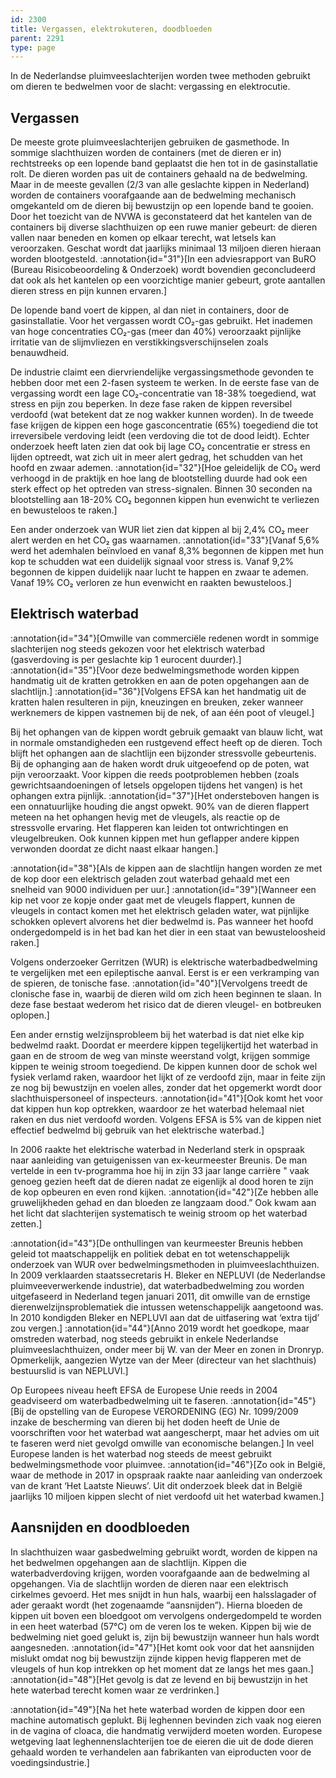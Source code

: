 ```yaml
---
id: 2300
title: Vergassen, elektrokuteren, doodbloeden
parent: 2291
type: page
---
```

In de Nederlandse pluimveeslachterijen worden twee methoden gebruikt om dieren te bedwelmen voor de slacht: vergassing en elektrocutie.

## Vergassen

De meeste grote pluimveeslachterijen gebruiken de gasmethode. In sommige slachthuizen worden de containers (met de dieren er in) rechtstreeks op een lopende band geplaatst die hen tot in de gasinstallatie rolt. De dieren worden pas uit de containers gehaald na de bedwelming. Maar in de meeste gevallen (2/3 van alle geslachte kippen in Nederland) worden de containers voorafgaande aan de bedwelming mechanisch omgekanteld om de dieren bij bewustzijn op een lopende band te gooien. Door het toezicht van de NVWA is geconstateerd dat het kantelen van de containers bij diverse slachthuizen op een ruwe manier gebeurt: de dieren vallen naar beneden en komen op elkaar terecht, wat letsels kan veroorzaken. Geschat wordt dat jaarlijks minimaal 13 miljoen dieren hieraan worden blootgesteld. :annotation{id="31"}[In een adviesrapport van BuRO (Bureau Risicobeoordeling & Onderzoek) wordt bovendien geconcludeerd dat ook als het kantelen op een voorzichtige manier gebeurt, grote aantallen dieren stress en pijn kunnen ervaren.]

De lopende band voert de kippen, al dan niet in containers, door de gasinstallatie. Voor het vergassen wordt CO₂-gas gebruikt. Het inademen van hoge concentraties CO₂-gas (meer dan 40%) veroorzaakt pijnlijke irritatie van de slijmvliezen en verstikkingsverschijnselen zoals benauwdheid.

De industrie claimt een diervriendelijke vergassingsmethode gevonden te hebben door met een 2-fasen systeem te werken. In de eerste fase van de vergassing wordt een lage CO₂-concentratie van 18-38% toegediend, wat stress en pijn zou beperken. In deze fase raken de kippen reversibel verdoofd (wat betekent dat ze nog wakker kunnen worden). In de tweede fase krijgen de kippen een hoge gasconcentratie (65%) toegediend die tot irreversibele verdoving leidt (een verdoving die tot de dood leidt).
Echter onderzoek heeft laten zien dat ook bij lage CO₂ concentratie er stress en lijden optreedt, wat zich uit in meer alert gedrag, het schudden van het hoofd en zwaar ademen. :annotation{id="32"}[Hoe geleidelijk de CO₂ werd verhoogd in de praktijk en hoe lang de blootstelling duurde had ook een sterk effect op het optreden van stress-signalen. Binnen 30 seconden na blootstelling aan 18-20% CO₂ begonnen kippen hun evenwicht te verliezen en bewusteloos te raken.]

Een ander onderzoek van WUR liet zien dat kippen al bij 2,4% CO₂ meer alert werden en het CO₂ gas waarnamen. :annotation{id="33"}[Vanaf 5,6% werd het ademhalen beïnvloed en vanaf 8,3% begonnen de kippen met hun kop te schudden wat een duidelijk signaal voor stress is. Vanaf 9,2% begonnen de kippen duidelijk naar lucht te happen en zwaar te ademen. Vanaf 19% CO₂ verloren ze hun evenwicht en raakten bewusteloos.]

## Elektrisch waterbad

:annotation{id="34"}[Omwille van commerciële redenen wordt in sommige slachterijen nog steeds gekozen voor het elektrisch waterbad (gasverdoving is per geslachte kip 1 eurocent duurder).] :annotation{id="35"}[Voor deze bedwelmingsmethode worden kippen handmatig uit de kratten getrokken en aan de poten opgehangen aan de slachtlijn.] :annotation{id="36"}[Volgens EFSA kan het handmatig uit de kratten halen resulteren in pijn, kneuzingen en breuken, zeker wanneer werknemers de kippen vastnemen bij de nek, of aan één poot of vleugel.]

Bij het ophangen van de kippen wordt gebruik gemaakt van blauw licht, wat in normale omstandigheden een rustgevend effect heeft op de dieren. Toch blijft het ophangen aan de slachtlijn een bijzonder stressvolle gebeurtenis. Bij de ophanging aan de haken wordt druk uitgeoefend op de poten, wat pijn veroorzaakt. Voor kippen die reeds pootproblemen hebben (zoals gewrichtsaandoeningen of letsels opgelopen tijdens het vangen) is het ophangen extra pijnlijk. :annotation{id="37"}[Het ondersteboven hangen is een onnatuurlijke houding die angst opwekt. 90% van de dieren flappert meteen na het ophangen hevig met de vleugels, als reactie op de stressvolle ervaring. Het flapperen kan leiden tot ontwrichtingen en vleugelbreuken. Ook kunnen kippen met hun geflapper andere kippen verwonden doordat ze dicht naast elkaar hangen.]

:annotation{id="38"}[Als de kippen aan de slachtlijn hangen worden ze met de kop door een elektrisch geladen zout waterbad gehaald met een snelheid van 9000 individuen per uur.] :annotation{id="39"}[Wanneer een kip net voor ze kopje onder gaat met de vleugels flappert, kunnen de vleugels in contact komen met het elektrisch geladen water, wat pijnlijke schokken oplevert alvorens het dier bedwelmd is. Pas wanneer het hoofd ondergedompeld is in het bad kan het dier in een staat van bewusteloosheid raken.]

Volgens onderzoeker Gerritzen (WUR) is elektrische waterbadbedwelming te vergelijken met een epileptische aanval. Eerst is er een verkramping van de spieren, de tonische fase. :annotation{id="40"}[Vervolgens treedt de clonische fase in, waarbij de dieren wild om zich heen beginnen te slaan. In deze fase bestaat wederom het risico dat de dieren vleugel- en botbreuken oplopen.]

Een ander ernstig welzijnsprobleem bij het waterbad is dat niet elke kip bedwelmd raakt. Doordat er meerdere kippen tegelijkertijd het waterbad in gaan en de stroom de weg van minste weerstand volgt, krijgen sommige kippen te weinig stroom toegediend. De kippen kunnen door de schok wel fysiek verlamd raken, waardoor het lijkt of ze verdoofd zijn, maar in feite zijn ze nog bij bewustzijn en voelen alles, zonder dat het opgemerkt wordt door slachthuispersoneel of inspecteurs. :annotation{id="41"}[Ook komt het voor dat kippen hun kop optrekken, waardoor ze het waterbad helemaal niet raken en dus niet verdoofd worden. Volgens EFSA is 5% van de kippen niet effectief bedwelmd bij gebruik van het elektrische waterbad.]

In 2006 raakte het elektrische waterbad in Nederland sterk in opspraak naar aanleiding van getuigenissen van ex-keurmeester Breunis. De man vertelde in een tv-programma hoe hij in zijn 33 jaar lange carrière " vaak genoeg gezien heeft dat de dieren nadat ze eigenlijk al dood horen te zijn de kop opbeuren en even rond kijken. :annotation{id="42"}[Ze hebben alle gruwelijkheden gehad en dan bloeden ze langzaam dood.” Ook kwam aan het licht dat slachterijen systematisch te weinig stroom op het waterbad zetten.]

:annotation{id="43"}[De onthullingen van keurmeester Breunis hebben geleid tot maatschappelijk en politiek debat en tot wetenschappelijk onderzoek van WUR over bedwelmingsmethoden in pluimveeslachthuizen. In 2009 verklaarden staatssecretaris H. Bleker en NEPLUVI (de Nederlandse pluimveeverwerkende industrie), dat waterbadbedwelming zou worden uitgefaseerd in Nederland tegen januari 2011, dit omwille van de ernstige dierenwelzijnsproblematiek die intussen wetenschappelijk aangetoond was. In 2010 kondigden Bleker en NEPLUVI aan dat de uitfasering wat ‘extra tijd’ zou vergen.] :annotation{id="44"}[Anno 2019 wordt het goedkope, maar omstreden waterbad, nog steeds gebruikt in enkele Nederlandse pluimveeslachthuizen, onder meer bij W. van der Meer en zonen in Dronryp. Opmerkelijk, aangezien Wytze van der Meer (directeur van het slachthuis) bestuurslid is van NEPLUVI.]

Op Europees niveau heeft EFSA de Europese Unie reeds in 2004 geadviseerd om waterbadbedwelming uit te faseren. :annotation{id="45"}[Bij de opstelling van de Europese VERORDENING (EG) Nr. 1099/2009 inzake de bescherming van dieren bij het doden heeft de Unie de voorschriften voor het waterbad wat aangescherpt, maar het advies om uit te faseren werd niet gevolgd omwille van economische belangen.] In veel Europese landen is het waterbad nog steeds de meest gebruikt bedwelmingsmethode voor pluimvee. :annotation{id="46"}[Zo ook in België, waar de methode in 2017 in opspraak raakte naar aanleiding van onderzoek van de krant ‘Het Laatste Nieuws’. Uit dit onderzoek bleek dat in België jaarlijks 10 miljoen kippen slecht of niet verdoofd uit het waterbad kwamen.]

## Aansnijden en doodbloeden

In slachthuizen waar gasbedwelming gebruikt wordt, worden de kippen na het bedwelmen opgehangen aan de slachtlijn. Kippen die waterbadverdoving krijgen, worden voorafgaande aan de bedwelming al opgehangen. Via de slachtlijn worden de dieren naar een elektrisch cirkelmes gevoerd. Het mes snijdt in hun hals, waarbij een halsslagader of ader geraakt wordt (het zogenaamde “aansnijden”). Hierna bloeden de kippen uit boven een bloedgoot om vervolgens ondergedompeld te worden in een heet waterbad (57°C) om de veren los te weken.
Kippen bij wie de bedwelming niet goed gelukt is, zijn bij bewustzijn wanneer hun hals wordt aangesneden. :annotation{id="47"}[Het komt ook voor dat het aansnijden mislukt omdat nog bij bewustzijn zijnde kippen hevig flapperen met de vleugels of hun kop intrekken op het moment dat ze langs het mes gaan.] :annotation{id="48"}[Het gevolg is dat ze levend en bij bewustzijn in het hete waterbad terecht komen waar ze verdrinken.]

:annotation{id="49"}[Na het hete waterbad worden de kippen door een machine automatisch geplukt. Bij leghennen bevinden zich vaak nog eieren in de vagina of cloaca, die handmatig verwijderd moeten worden. Europese wetgeving laat leghennenslachterijen toe de eieren die uit de dode dieren gehaald worden te verhandelen aan fabrikanten van eiproducten voor de voedingsindustrie.]